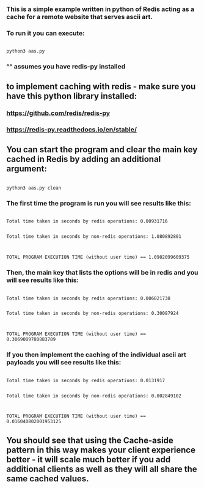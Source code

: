### This is a simple example written in python of Redis acting as a cache for a remote website that serves ascii art.

### To run it you can execute:

<code>
python3 aas.py
</code>

### ^^ assumes you have redis-py installed

## to implement caching with redis - make sure you have this python library installed: 
### https://github.com/redis/redis-py
### https://redis-py.readthedocs.io/en/stable/

## You can start the program and clear the main key cached in Redis by adding an additional argument:

<code>
python3 aas.py clean
</code>


### The first time the program is run you will see results like this:

<code>
Total time taken in seconds by redis operations: 0.00931716

Total time taken in seconds by non-redis operations: 1.080892801

TOTAL PROGRAM EXECUTION TIME (without user time) == 1.0902099609375
</code>

### Then, the main key that lists the options will be in redis and you will see results like this:

<code>
Total time taken in seconds by redis operations: 0.006021738

Total time taken in seconds by non-redis operations: 0.30087924

TOTAL PROGRAM EXECUTION TIME (without user time) == 0.3069009780883789
</code>

### If you then implement the caching of the individual ascii art payloads you will see results like this:

<code>
Total time taken in seconds by redis operations: 0.0131917

Total time taken in seconds by non-redis operations: 0.002849102

TOTAL PROGRAM EXECUTION TIME (without user time) == 0.016040802001953125
</code>

## You should see that using the Cache-aside pattern in this way makes your client experience better - it will scale much better if you add additional clients as well as they will all share the same cached values.